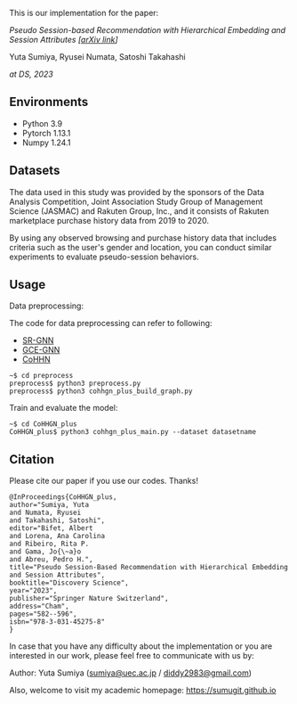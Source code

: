 This is our implementation for the paper:

_Pseudo Session-based Recommendation with Hierarchical Embedding and Session Attributes [[arXiv link](https://arxiv.org/abs/2306.10029)]_ 

Yuta Sumiya, Ryusei Numata, Satoshi Takahashi

_at DS, 2023_

## Environments
- Python 3.9
- Pytorch 1.13.1
- Numpy 1.24.1

## Datasets
The data used in this study was provided by the sponsors of the Data Analysis Competition, Joint Association Study Group of Management Science (JASMAC) and Rakuten Group, Inc., and it consists of Rakuten marketplace purchase history data from 2019 to 2020.

By using any observed browsing and purchase history data that includes criteria such as the user's gender and location, you can conduct similar experiments to evaluate pseudo-session behaviors.

## Usage

Data preprocessing:

The code for data preprocessing can refer to following:
- [SR-GNN](https://github.com/CRIPAC-DIG/SR-GNN)
- [GCE-GNN](https://github.com/CCIIPLab/GCE-GNN)
- [CoHHN](https://github.com/Zhang-xiaokun/CoHHN)

~~~~
~$ cd preprocess
preprocess$ python3 preprocess.py
preprocess$ python3 cohhgn_plus_build_graph.py
~~~~


Train and evaluate the model:
~~~~
~$ cd CoHHGN_plus
CoHHGN_plus$ python3 cohhgn_plus_main.py --dataset datasetname
~~~~

## Citation
Please cite our paper if you use our codes. Thanks!
```
@InProceedings{CoHHGN_plus,
author="Sumiya, Yuta
and Numata, Ryusei
and Takahashi, Satoshi",
editor="Bifet, Albert
and Lorena, Ana Carolina
and Ribeiro, Rita P.
and Gama, Jo{\~a}o
and Abreu, Pedro H.",
title="Pseudo Session-Based Recommendation with Hierarchical Embedding and Session Attributes",
booktitle="Discovery Science",
year="2023",
publisher="Springer Nature Switzerland",
address="Cham",
pages="582--596",
isbn="978-3-031-45275-8"
}
```

In case that you have any difficulty about the implementation or you are interested in our work,  please feel free to communicate with us by:

Author: Yuta Sumiya (sumiya@uec.ac.jp / diddy2983@gmail.com)

Also, welcome to visit my academic homepage: https://sumugit.github.io
